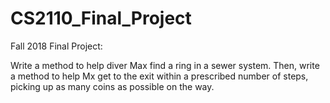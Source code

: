 # CS2110_Final_Project

Fall 2018 Final Project: 

Write a method to help diver Max find a ring in a sewer system. 
Then, write a method to help Mx get to the exit within a prescribed number of steps, picking up as many coins as possible on the way.
